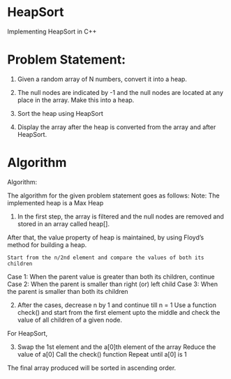 # HeapSort
Implementing HeapSort in C++

# Problem Statement:

1) Given a random array of N numbers, convert it into a heap.

2) The null nodes are indicated by -1 and the null nodes are located at any place in the array. Make this into a heap.

3) Sort the heap using HeapSort

4) Display the array after the heap is converted from the array and after HeapSort.

# Algorithm

Algorithm:

The algorithm for the given problem statement goes as follows:
Note: The implemented heap is a Max Heap

1) In the first step, the array is filtered and the null nodes are removed and stored in an array called heap[].

After that, the value property of heap is maintained, by using Floyd’s method for building a heap.

	Start from the n/2nd element and compare the values of both its children

Case 1: When the parent value is greater than both its children, continue
Case 2: When the parent is smaller than right (or) left child
Case 3: When the parent is smaller than both its children

2) After the cases, decrease n by 1 and continue till n = 1
Use a function check() and start from the first element upto the middle and check the value of all children of a given node.

For HeapSort,

3) Swap the 1st element and the a[0]th element of the array
Reduce the value of a[0]
Call the check() function
Repeat until a[0] is 1

The final array produced will be sorted in ascending order.


